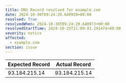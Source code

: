 ```yaml
---
title: DNS Record resolved for example.com
date: 2024-10-30T09:24:20.640959+00:00
resolved: True
resolvedWhen: 2024-10-30T09:24:20.640973+00:00
resolvedStartTime: 2024-10-25T21:09:43.191474+00:00
severity: notice
affected:
  - example.com
section: issue
---
```


| Expected Record  | Actual Record  |
|------------------|----------------|
| 93.184.215.14 | 93.184.215.14 |
